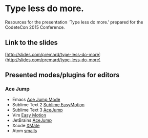 Type less do more.
==================
Resources for the presentation 'Type less do more.' prepared for the CodeteCon 2015 Conference.

## Link to the slides
[http://slides.com/premard/type-less-do-more](http://slides.com/premard/type-less-do-more)

## Presented modes/plugins for editors

### Ace Jump
- Emacs [Ace Jump Mode](https://github.com/winterTTr/ace-jump-mode)
- Sublime Text 2 [Sublime EasyMotion](https://github.com/tednaleid/sublime-EasyMotion)
- Sublime Text 3 [AceJump](https://github.com/ice9js/ace-jump-sublime)
- Vim [Easy Motion](https://github.com/easymotion/vim-easymotion)
- JetBrains [AceJump](https://github.com/johnlindquist/AceJump)
- Xcode [XMate](https://github.com/PrideChung/XMate)
- Atom [smalls](https://github.com/t9md/atom-smalls)
